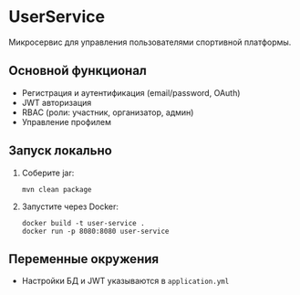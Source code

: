 # UserService

Микросервис для управления пользователями спортивной платформы.

## Основной функционал
- Регистрация и аутентификация (email/password, OAuth)
- JWT авторизация
- RBAC (роли: участник, организатор, админ)
- Управление профилем

## Запуск локально

1. Соберите jar:
   ```
   mvn clean package
   ```
2. Запустите через Docker:
   ```
   docker build -t user-service .
   docker run -p 8080:8080 user-service
   ```

## Переменные окружения
- Настройки БД и JWT указываются в `application.yml` 